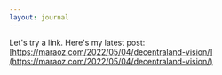 ```yaml
---
layout: journal
---
```

Let's try a link. Here's my latest post: [https://maraoz.com/2022/05/04/decentraland-vision/](https://maraoz.com/2022/05/04/decentraland-vision/)